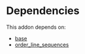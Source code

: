 # Dependencies

This addon depends on:

- [base](https://github.com/bringout/oca-ocb-core/tree/e9ca19c0c154b94934ea86258814c560c4e016f4/odoo-bringout-oca-ocb-base/odoo/addons/base)
- [order_line_sequences](https://github.com/bringout/cybrosys/tree/a141ef6a8973e50a71400d74ff4fa9ed2dc63eb7/odoo-bringout-cybrosys-order_line_sequences)
